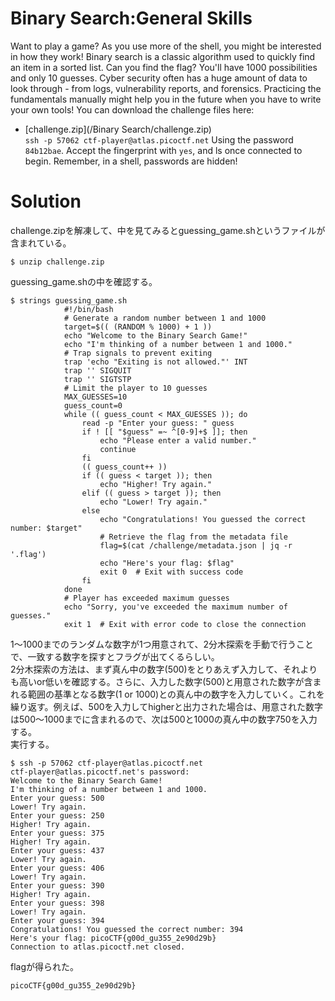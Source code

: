 # Binary Search:General Skills

Want to play a game? As you use more of the shell, you might be interested in how they work! Binary search is a classic algorithm used to quickly find an item in a sorted list. Can you find the flag? You'll have 1000 possibilities and only 10 guesses. Cyber security often has a huge amount of data to look through - from logs, vulnerability reports, and forensics. Practicing the fundamentals manually might help you in the future when you have to write your own tools! You can download the challenge files here:
* [challenge.zip](/Binary Search/challenge.zip)  
`ssh -p 57062 ctf-player@atlas.picoctf.net`
Using the password `84b12bae`. Accept the fingerprint with `yes`, and ls once connected to begin. Remember, in a shell, passwords are hidden!

# Solution

challenge.zipを解凍して、中を見てみるとguessing_game.shというファイルが含まれている。
```
$ unzip challenge.zip
```
guessing_game.shの中を確認する。
```
$ strings guessing_game.sh 
            #!/bin/bash
            # Generate a random number between 1 and 1000
            target=$(( (RANDOM % 1000) + 1 ))
            echo "Welcome to the Binary Search Game!"
            echo "I'm thinking of a number between 1 and 1000."
            # Trap signals to prevent exiting
            trap 'echo "Exiting is not allowed."' INT
            trap '' SIGQUIT
            trap '' SIGTSTP
            # Limit the player to 10 guesses
            MAX_GUESSES=10
            guess_count=0
            while (( guess_count < MAX_GUESSES )); do
                read -p "Enter your guess: " guess
                if ! [[ "$guess" =~ ^[0-9]+$ ]]; then
                    echo "Please enter a valid number."
                    continue
                fi
                (( guess_count++ ))
                if (( guess < target )); then
                    echo "Higher! Try again."
                elif (( guess > target )); then
                    echo "Lower! Try again."
                else
                    echo "Congratulations! You guessed the correct number: $target"
                    # Retrieve the flag from the metadata file
                    flag=$(cat /challenge/metadata.json | jq -r '.flag')
                    echo "Here's your flag: $flag"
                    exit 0  # Exit with success code
                fi
            done
            # Player has exceeded maximum guesses
            echo "Sorry, you've exceeded the maximum number of guesses."
            exit 1  # Exit with error code to close the connection
```
1～1000までのランダムな数字が1つ用意されて、2分木探索を手動で行うことで、一致する数字を探すとフラグが出てくるらしい。  
2分木探索の方法は、まず真ん中の数字(500)をとりあえず入力して、それよりも高いor低いを確認する。さらに、入力した数字(500)と用意された数字が含まれる範囲の基準となる数字(1 or 1000)との真ん中の数字を入力していく。これを繰り返す。例えば、500を入力してhigherと出力された場合は、用意された数字は500～1000までに含まれるので、次は500と1000の真ん中の数字750を入力する。  
実行する。
```
$ ssh -p 57062 ctf-player@atlas.picoctf.net
ctf-player@atlas.picoctf.net's password: 
Welcome to the Binary Search Game!
I'm thinking of a number between 1 and 1000.
Enter your guess: 500
Lower! Try again.
Enter your guess: 250
Higher! Try again.
Enter your guess: 375
Higher! Try again.
Enter your guess: 437
Lower! Try again.
Enter your guess: 406
Lower! Try again.
Enter your guess: 390
Higher! Try again.
Enter your guess: 398
Lower! Try again.
Enter your guess: 394 
Congratulations! You guessed the correct number: 394
Here's your flag: picoCTF{g00d_gu355_2e90d29b}
Connection to atlas.picoctf.net closed.
```
flagが得られた。

`picoCTF{g00d_gu355_2e90d29b}`
